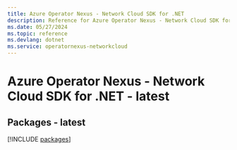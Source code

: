 ```yaml
---
title: Azure Operator Nexus - Network Cloud SDK for .NET
description: Reference for Azure Operator Nexus - Network Cloud SDK for .NET
ms.date: 05/27/2024
ms.topic: reference
ms.devlang: dotnet
ms.service: operatornexus-networkcloud
---
```

# Azure Operator Nexus - Network Cloud SDK for .NET - latest
## Packages - latest
[!INCLUDE [packages](operator-nexus---network-cloud-index.md)]